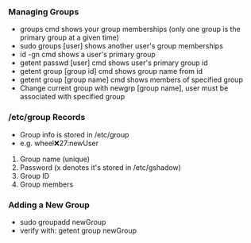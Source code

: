 ### Managing Groups
- groups cmd shows your group memberships (only one group is the primary group at a given time)
- sudo groups [user] shows another user's group memberships
- id -gn cmd shows a user's primary group
- getent passwd [user] cmd shows user's primary group id
- getent group [group id] cmd shows group name from id
- getent group [group name] cmd shows members of specified group
- Change current group with newgrp [group name], user must be associated with specified group

### /etc/group Records
- Group info is stored in /etc/group
- e.g. wheel:x:27:newUser
1. Group name (unique)
2. Password (x denotes it's stored in /etc/gshadow)
3. Group ID
4. Group members

### Adding a New Group
- sudo groupadd newGroup
- verify with: getent group newGroup
